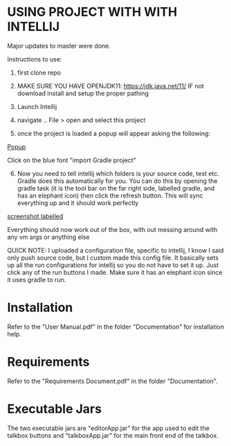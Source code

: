 # USING PROJECT WITH WITH INTELLIJ
Major updates to master were done.

Instructions to use:
1) first clone repo

2) MAKE SURE YOU HAVE OPENJDK11:  https://jdk.java.net/11/
IF not download install and setup the proper pathing

3) Launch Intellij

4) navigate .. File > open
  and select this project

5) once the project is loaded a popup will appear  asking the following:

[Popup](https://github.com/Derevi/submission/blob/master/Capture1.PNG)

  Click on the blue font "import Gradle project"
  
6) Now you need to tell intellij which folders is your source code, test etc. Gradle does this automatically for you.
You can do this by opening the gradle task (it is the tool bar on the far right side, labelled gradle, and has an elephant icon)
then click the refresh button. This will sync everything up and it should work perfectly

[screenshot labelled](https://github.com/Derevi/submission/blob/master/Capture2.PNG)

  Everything should now work out of the box, with out messing around with any vm args or anything else

QUICK NOTE: I uploaded a configuration file, specific to intellij, I know I said only push source code, but I custom made this config file. It basically sets up all the run configurations for intellij so you do not have to set it up. Just click any of the run buttons I made. Make sure it has an elephant icon since it uses gradle to run.


# Installation

Refer to the "User Manual.pdf" in the folder "Documentation" for installation help.

# Requirements

Refer to the "Requirements Document.pdf" in the folder "Documentation".

# Executable Jars

The two executable jars are "editorApp.jar" for the app used to edit the talkbox buttons and "talkboxApp.jar" for the main front end of the talkbox.
